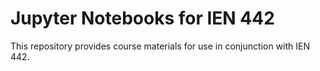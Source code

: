 # Jupyter Notebooks for IEN 442

This repository provides course materials for use in conjunction with IEN 442.
